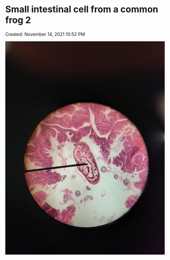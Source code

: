 # Small intestinal cell from a common frog 2

Created: November 14, 2021 10:52 PM

![Small intestinal cell from a common frog 2.jpg](Small%20inte%2081f56/Small_intestinal_cell_from_a_common_frog_2.jpg)
